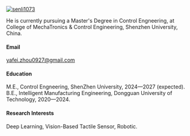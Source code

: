 

[![senli1073](https://img.shields.io/badge/ZZZ000ZZZ-github-blue?logo=github)](https://github.com/ZZZ000ZZZ)

He is currently pursuing a Master's Degree in Control Engneering, at College of MechaTronics & Control Engineering, Shenzhen University, China.

#### Email
yafei.zhou0927@gmail.com

#### Education
M.E., Control Engneering, ShenZhen University, 2024—2027 (expected).\
B.E., Intelligent Manufacturing Engineering, Dongguan University of Technology, 2020—2024.

#### Research Interests
Deep Learning, Vision-Based Tactile Sensor, Robotic.

